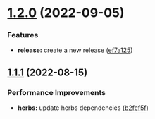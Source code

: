 # [1.2.0](https://github.com/herbsjs/herbs2mermaid/compare/v1.1.1...v1.2.0) (2022-09-05)


### Features

* **release:** create a new release ([ef7a125](https://github.com/herbsjs/herbs2mermaid/commit/ef7a12544353372f8bf4b410f690ade0c0dfa410))

## [1.1.1](https://github.com/herbsjs/herbs2mermaid/compare/v1.1.0...v1.1.1) (2022-08-15)


### Performance Improvements

* **herbs:** update herbs dependencies ([b2fef5f](https://github.com/herbsjs/herbs2mermaid/commit/b2fef5fcbc2eb546f9cfd4975641b2d1ffd38a34))
